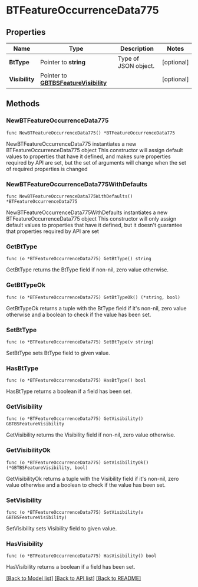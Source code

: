 # BTFeatureOccurrenceData775

## Properties

Name | Type | Description | Notes
------------ | ------------- | ------------- | -------------
**BtType** | Pointer to **string** | Type of JSON object. | [optional] 
**Visibility** | Pointer to [**GBTBSFeatureVisibility**](GBTBSFeatureVisibility.md) |  | [optional] 

## Methods

### NewBTFeatureOccurrenceData775

`func NewBTFeatureOccurrenceData775() *BTFeatureOccurrenceData775`

NewBTFeatureOccurrenceData775 instantiates a new BTFeatureOccurrenceData775 object
This constructor will assign default values to properties that have it defined,
and makes sure properties required by API are set, but the set of arguments
will change when the set of required properties is changed

### NewBTFeatureOccurrenceData775WithDefaults

`func NewBTFeatureOccurrenceData775WithDefaults() *BTFeatureOccurrenceData775`

NewBTFeatureOccurrenceData775WithDefaults instantiates a new BTFeatureOccurrenceData775 object
This constructor will only assign default values to properties that have it defined,
but it doesn't guarantee that properties required by API are set

### GetBtType

`func (o *BTFeatureOccurrenceData775) GetBtType() string`

GetBtType returns the BtType field if non-nil, zero value otherwise.

### GetBtTypeOk

`func (o *BTFeatureOccurrenceData775) GetBtTypeOk() (*string, bool)`

GetBtTypeOk returns a tuple with the BtType field if it's non-nil, zero value otherwise
and a boolean to check if the value has been set.

### SetBtType

`func (o *BTFeatureOccurrenceData775) SetBtType(v string)`

SetBtType sets BtType field to given value.

### HasBtType

`func (o *BTFeatureOccurrenceData775) HasBtType() bool`

HasBtType returns a boolean if a field has been set.

### GetVisibility

`func (o *BTFeatureOccurrenceData775) GetVisibility() GBTBSFeatureVisibility`

GetVisibility returns the Visibility field if non-nil, zero value otherwise.

### GetVisibilityOk

`func (o *BTFeatureOccurrenceData775) GetVisibilityOk() (*GBTBSFeatureVisibility, bool)`

GetVisibilityOk returns a tuple with the Visibility field if it's non-nil, zero value otherwise
and a boolean to check if the value has been set.

### SetVisibility

`func (o *BTFeatureOccurrenceData775) SetVisibility(v GBTBSFeatureVisibility)`

SetVisibility sets Visibility field to given value.

### HasVisibility

`func (o *BTFeatureOccurrenceData775) HasVisibility() bool`

HasVisibility returns a boolean if a field has been set.


[[Back to Model list]](../README.md#documentation-for-models) [[Back to API list]](../README.md#documentation-for-api-endpoints) [[Back to README]](../README.md)


